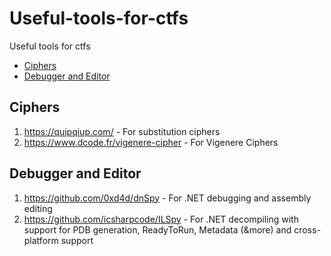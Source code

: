 # Useful-tools-for-ctfs
Useful tools for ctfs

- [Ciphers](#ciphers)
- [Debugger and Editor](#debugger-and-editor)

## Ciphers
1. https://quipqiup.com/                    - For substitution ciphers
2. https://www.dcode.fr/vigenere-cipher     - For Vigenere Ciphers

## Debugger and Editor
1. https://github.com/0xd4d/dnSpy           - For .NET debugging and assembly editing
2. https://github.com/icsharpcode/ILSpy     - For .NET decompiling with support for PDB generation, ReadyToRun, Metadata (&more) and cross-platform support
